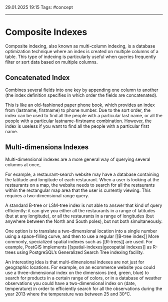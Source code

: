 29.01.2025 19:15
Tags: #concept

---
# Composite Indexes

 Composite indexing, also known as multi-column indexing, is a database optimization technique where an index is created on multiple columns of a table. This type of indexing is particularly useful when queries frequently filter or sort data based on multiple columns.

## Concatenated Index
 Combines several fields into one key by appending one column to another (the index definition specifies in which order the fields are concatenated).
 
This is like an old-fashioned paper phone book, which provides an index from (lastname, firstname) to phone number. Due to the sort order, the index can be used to find all the people with a particular last name, or all the people with a particular lastname-firstname combination. However, the index is useless if you want to find all the people with a particular first name.

## Multi-dimensiona Indexes
Multi-dimensional indexes are a more general way of querying several columns at once,

For example, a restaurant-search website may have a database containing the latitude and longitude of each restaurant. When a user is looking at the restaurants on a map, the website needs to search for all the restaurants within the rectangular map area that the user is currently viewing. This requires a two-dimensional range query.

A standard B-tree or LSM-tree index is not able to answer that kind of query efficiently: it can
give you either all the restaurants in a range of latitudes (but at any longitude), or all the restaurants in a range of longitudes (but anywhere between the North and South poles), but not both simultaneously.

One option is to translate a two-dimensional location into a single number using a space-filling
curve, and then to use a regular [[B-tree index]] More commonly, specialized spatial indexes such as [[R-trees]] are used. For example, PostGIS implements [[spatial-indexes|geospatial indexes]] as R-trees using PostgreSQL’s Generalized Search Tree indexing facility.

An interesting idea is that multi-dimensional indexes are not just for geographic locations. For
example, on an ecommerce website you could use a three-dimensional index on the dimensions (red,
green, blue) to search for products in a certain range of colors, or in a database of weather
observations you could have a two-dimensional index on (date, temperature) in order to
efficiently search for all the observations during the year 2013 where the temperature was between
25 and 30℃.